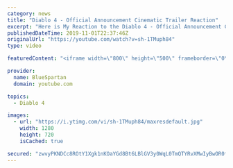 ```yaml
---
category: news
title: "Diablo 4 - Official Announcement Cinematic Trailer Reaction"
excerpt: "Here is My Reaction to the Diablo 4 - Official Announcement Cinematic Trailer Let me know what you thought of thought of the cinematic in the comments down ..."
publishedDateTime: 2019-11-01T22:37:46Z
originalUrl: "https://youtube.com/watch?v=sh-1TMuph84"
type: video

featuredContent: "<iframe width=\"800\" height=\"500\" frameborder=\"0\" src=\"https://www.youtube.com/embed/sh-1TMuph84\" allow=\"accelerometer; autoplay; encrypted-media; gyroscope; picture-in-picture\" allowfullscreen></iframe>"

provider:
  name: BlueSpartan
  domain: youtube.com

topics:
  - Diablo 4

images:
  - url: "https://i.ytimg.com/vi/sh-1TMuph84/maxresdefault.jpg"
    width: 1280
    height: 720
    isCached: true

secured: "zwvyPKNDCc8ROtY1Xgk1nKOaYGd8Bt6LBlGV3y0WqL0TmQTYRvXMwIyBwOR0fLfcLfk+RbOJ141znX0VOCL8yXlQPHz6h+7xoYDU2j8pWjoS5SgjWXNyF+q/ZOZfhf8XkreBg7/oKPjkMuYzxaZ/A5SbuyERAhzfZni8FP8bLciCPVDB1oYfBYoJ6IYvgvYK2pCoS3pPRcozhDVb58eZuMBE3UjBjJBUYUu2I9ZgrpLrwqa8W22dqg9RpQEYuK2LkeR6uhlB+X7SWILKLciy65xbfvhbxKBrWmZhHKRZBCROnY+sZ+UR78UvR1a6YI7Ep8Xo4q06sIbsm2hTLvXGSFReGbwt49sRSf4o7fD+D/2NRjGizfhL4jlG5dd/tDDt/i3jLEk/AkMuJCxJtCQ4+wXBgp4YOCpuqZHfE5oGlxJFvqm7Bs4WhE6LDHvuU+Mt;mdH/txkz8TC8Rrus5pXYoA=="
---
```


